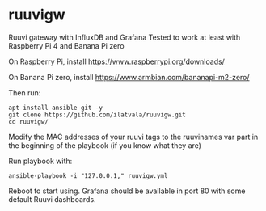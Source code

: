 # ruuvigw
Ruuvi gateway with InfluxDB and Grafana
Tested to work at least with Raspberry Pi 4 and Banana Pi zero

On Raspberry Pi, install https://www.raspberrypi.org/downloads/

On Banana Pi zero, install https://www.armbian.com/bananapi-m2-zero/

Then run:
```
apt install ansible git -y
git clone https://github.com/ilatvala/ruuvigw.git
cd ruuvigw/
```
Modify the MAC addresses of your ruuvi tags to the ruuvinames var part in the beginning of the playbook (if you know what they are)

Run playbook with:
```
ansible-playbook -i "127.0.0.1," ruuvigw.yml
```
Reboot to start using.
Grafana should be available in port 80 with some default Ruuvi dashboards.

